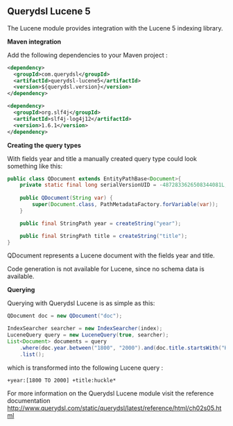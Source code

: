 ## Querydsl Lucene 5

The Lucene module provides integration with the Lucene 5 indexing library.

**Maven integration**

 Add the following dependencies to your Maven project :
```XML
<dependency>
  <groupId>com.querydsl</groupId>
  <artifactId>querydsl-lucene5</artifactId>
  <version>${querydsl.version}</version>
</dependency>

<dependency>
  <groupId>org.slf4j</groupId>
  <artifactId>slf4j-log4j12</artifactId>
  <version>1.6.1</version>
</dependency>
```

**Creating the query types**

With fields year and title a manually created query type could look something like this:

```JAVA 
public class QDocument extends EntityPathBase<Document>{
    private static final long serialVersionUID = -4872833626508344081L;
        
    public QDocument(String var) {
        super(Document.class, PathMetadataFactory.forVariable(var));
    }

    public final StringPath year = createString("year");

    public final StringPath title = createString("title");
}
```

QDocument represents a Lucene document with the fields year and title.

Code generation is not available for Lucene, since no schema data is available.

**Querying**

Querying with Querydsl Lucene is as simple as this:

```JAVA
QDocument doc = new QDocument("doc");

IndexSearcher searcher = new IndexSearcher(index);
LuceneQuery query = new LuceneQuery(true, searcher); 
List<Document> documents = query
    .where(doc.year.between("1800", "2000").and(doc.title.startsWith("Huckle"))
    .list();
```

which is transformed into the following Lucene query :
```
+year:[1800 TO 2000] +title:huckle*
```

For more information on the Querydsl Lucene module visit the reference documentation http://www.querydsl.com/static/querydsl/latest/reference/html/ch02s05.html
